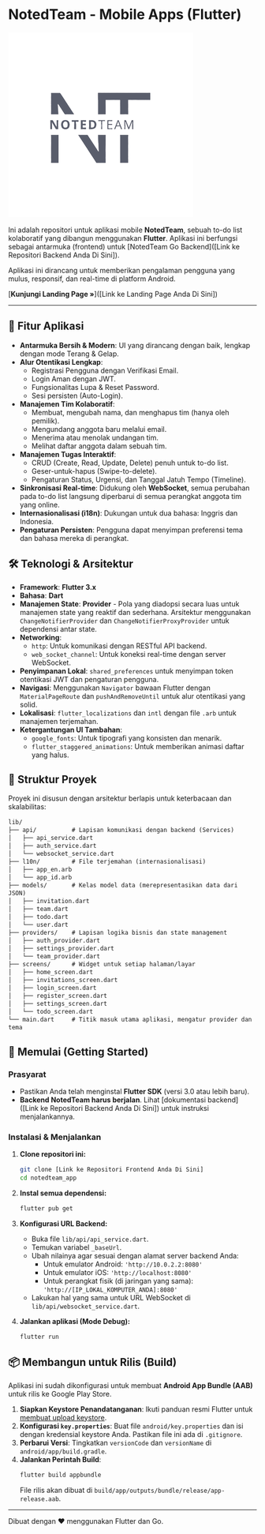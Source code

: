 # NotedTeam - Mobile Apps (Flutter)

![NotedTeam Logo](assets/images/logo.png)

Ini adalah repositori untuk aplikasi mobile **NotedTeam**, sebuah to-do list kolaboratif yang dibangun menggunakan **Flutter**. Aplikasi ini berfungsi sebagai antarmuka (frontend) untuk [NotedTeam Go Backend]([Link ke Repositori Backend Anda Di Sini]).

Aplikasi ini dirancang untuk memberikan pengalaman pengguna yang mulus, responsif, dan real-time di platform Android.

[**Kunjungi Landing Page »**]([Link ke Landing Page Anda Di Sini])

---

## 📱 Fitur Aplikasi

-   **Antarmuka Bersih & Modern**: UI yang dirancang dengan baik, lengkap dengan mode Terang & Gelap.
-   **Alur Otentikasi Lengkap**:
    -   Registrasi Pengguna dengan Verifikasi Email.
    -   Login Aman dengan JWT.
    -   Fungsionalitas Lupa & Reset Password.
    -   Sesi persisten (Auto-Login).
-   **Manajemen Tim Kolaboratif**:
    -   Membuat, mengubah nama, dan menghapus tim (hanya oleh pemilik).
    -   Mengundang anggota baru melalui email.
    -   Menerima atau menolak undangan tim.
    -   Melihat daftar anggota dalam sebuah tim.
-   **Manajemen Tugas Interaktif**:
    -   CRUD (Create, Read, Update, Delete) penuh untuk to-do list.
    -   Geser-untuk-hapus (Swipe-to-delete).
    -   Pengaturan Status, Urgensi, dan Tanggal Jatuh Tempo (Timeline).
-   **Sinkronisasi Real-time**: Didukung oleh **WebSocket**, semua perubahan pada to-do list langsung diperbarui di semua perangkat anggota tim yang online.
-   **Internasionalisasi (i18n)**: Dukungan untuk dua bahasa: Inggris dan Indonesia.
-   **Pengaturan Persisten**: Pengguna dapat menyimpan preferensi tema dan bahasa mereka di perangkat.

## 🛠️ Teknologi & Arsitektur

-   **Framework**: **Flutter 3.x**
-   **Bahasa**: **Dart**
-   **Manajemen State**: **Provider** - Pola yang diadopsi secara luas untuk manajemen state yang reaktif dan sederhana. Arsitektur menggunakan `ChangeNotifierProvider` dan `ChangeNotifierProxyProvider` untuk dependensi antar state.
-   **Networking**:
    -   `http`: Untuk komunikasi dengan RESTful API backend.
    -   `web_socket_channel`: Untuk koneksi real-time dengan server WebSocket.
-   **Penyimpanan Lokal**: `shared_preferences` untuk menyimpan token otentikasi JWT dan pengaturan pengguna.
-   **Navigasi**: Menggunakan `Navigator` bawaan Flutter dengan `MaterialPageRoute` dan `pushAndRemoveUntil` untuk alur otentikasi yang solid.
-   **Lokalisasi**: `flutter_localizations` dan `intl` dengan file `.arb` untuk manajemen terjemahan.
-   **Ketergantungan UI Tambahan**:
    -   `google_fonts`: Untuk tipografi yang konsisten dan menarik.
    -   `flutter_staggered_animations`: Untuk memberikan animasi daftar yang halus.

## 📂 Struktur Proyek

Proyek ini disusun dengan arsitektur berlapis untuk keterbacaan dan skalabilitas:

```
lib/
├── api/          # Lapisan komunikasi dengan backend (Services)
│   ├── api_service.dart
│   ├── auth_service.dart
│   └── websocket_service.dart
├── l10n/         # File terjemahan (internasionalisasi)
│   ├── app_en.arb
│   └── app_id.arb
├── models/       # Kelas model data (merepresentasikan data dari JSON)
│   ├── invitation.dart
│   ├── team.dart
│   ├── todo.dart
│   └── user.dart
├── providers/    # Lapisan logika bisnis dan state management
│   ├── auth_provider.dart
│   ├── settings_provider.dart
│   └── team_provider.dart
├── screens/      # Widget untuk setiap halaman/layar
│   ├── home_screen.dart
│   ├── invitations_screen.dart
│   ├── login_screen.dart
│   ├── register_screen.dart
│   ├── settings_screen.dart
│   └── todo_screen.dart
└── main.dart     # Titik masuk utama aplikasi, mengatur provider dan tema
```

## 🚀 Memulai (Getting Started)

### Prasyarat

-   Pastikan Anda telah menginstal **Flutter SDK** (versi 3.0 atau lebih baru).
-   **Backend NotedTeam harus berjalan**. Lihat [dokumentasi backend]([Link ke Repositori Backend Anda Di Sini]) untuk instruksi menjalankannya.

### Instalasi & Menjalankan

1.  **Clone repositori ini:**
    ```bash
    git clone [Link ke Repositori Frontend Anda Di Sini]
    cd notedteam_app
    ```

2.  **Instal semua dependensi:**
    ```bash
    flutter pub get
    ```

3.  **Konfigurasi URL Backend:**
    - Buka file `lib/api/api_service.dart`.
    - Temukan variabel `_baseUrl`.
    - Ubah nilainya agar sesuai dengan alamat server backend Anda:
        - Untuk emulator Android: `'http://10.0.2.2:8080'`
        - Untuk emulator iOS: `'http://localhost:8080'`
        - Untuk perangkat fisik (di jaringan yang sama): `'http://[IP_LOKAL_KOMPUTER_ANDA]:8080'`
    - Lakukan hal yang sama untuk URL WebSocket di `lib/api/websocket_service.dart`.

4.  **Jalankan aplikasi (Mode Debug):**
    ```bash
    flutter run
    ```

## 📦 Membangun untuk Rilis (Build)

Aplikasi ini sudah dikonfigurasi untuk membuat **Android App Bundle (AAB)** untuk rilis ke Google Play Store.

1.  **Siapkan Keystore Penandatanganan**: Ikuti panduan resmi Flutter untuk [membuat upload keystore](https://docs.flutter.dev/deployment/android#create-an-upload-keystore).
2.  **Konfigurasi `key.properties`**: Buat file `android/key.properties` dan isi dengan kredensial keystore Anda. Pastikan file ini ada di `.gitignore`.
3.  **Perbarui Versi**: Tingkatkan `versionCode` dan `versionName` di `android/app/build.gradle`.
4.  **Jalankan Perintah Build**:
    ```bash
    flutter build appbundle
    ```
    File rilis akan dibuat di `build/app/outputs/bundle/release/app-release.aab`.

---

Dibuat dengan ❤️ menggunakan Flutter dan Go.
